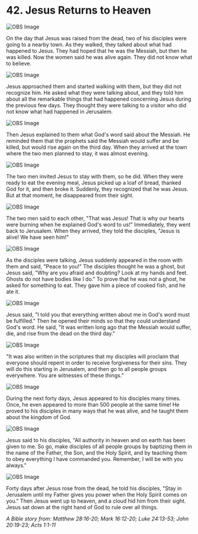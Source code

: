 # 42. Jesus Returns to Heaven

![OBS Image](https://cdn.door43.org/obs/jpg/360px/obs-en-42-01.jpg)

On the day that Jesus was raised from the dead, two of his disciples were going to a nearby town. As they walked, they talked about what had happened to Jesus. They had hoped that he was the Messiah, but then he was killed. Now the women said he was alive again. They did not know what to believe.

![OBS Image](https://cdn.door43.org/obs/jpg/360px/obs-en-42-02.jpg)

Jesus approached them and started walking with them, but they did not recognize him. He asked what they were talking about, and they told him about all the remarkable things that had happened concerning Jesus during the previous few days. They thought they were talking to a visitor who did not know what had happened in Jerusalem.

![OBS Image](https://cdn.door43.org/obs/jpg/360px/obs-en-42-03.jpg)

Then Jesus explained to them what God's word said about the Messiah. He reminded them that the prophets said the Messiah would suffer and be killed, but would rise again on the third day. When they arrived at the town where the two men planned to stay, it was almost evening.

![OBS Image](https://cdn.door43.org/obs/jpg/360px/obs-en-42-04.jpg)

The two men invited Jesus to stay with them, so he did. When they were ready to eat the evening meal, Jesus picked up a loaf of bread, thanked God for it, and then broke it. Suddenly, they recognized that he was Jesus. But at that moment, he disappeared from their sight.

![OBS Image](https://cdn.door43.org/obs/jpg/360px/obs-en-42-05.jpg)

The two men said to each other, "That was Jesus! That is why our hearts were burning when he explained God's word to us!" Immediately, they went back to Jerusalem. When they arrived, they told the disciples, "Jesus is alive! We have seen him!"

![OBS Image](https://cdn.door43.org/obs/jpg/360px/obs-en-42-06.jpg)

As the disciples were talking, Jesus suddenly appeared in the room with them and said, "Peace to you!" The disciples thought he was a ghost, but Jesus said, "Why are you afraid and doubting? Look at my hands and feet. Ghosts do not have bodies like I do." To prove that he was not a ghost, he asked for something to eat. They gave him a piece of cooked fish, and he ate it.

![OBS Image](https://cdn.door43.org/obs/jpg/360px/obs-en-42-07.jpg)

Jesus said, "I told you that everything written about me in God's word must be fulfilled." Then he opened their minds so that they could understand God's word. He said, "It was written long ago that the Messiah would suffer, die, and rise from the dead on the third day."

![OBS Image](https://cdn.door43.org/obs/jpg/360px/obs-en-42-08.jpg)

"It was also written in the scriptures that my disciples will proclaim that everyone should repent in order to receive forgiveness for their sins. They will do this starting in Jerusalem, and then go to all people groups everywhere. You are witnesses of these things."

![OBS Image](https://cdn.door43.org/obs/jpg/360px/obs-en-42-09.jpg)

During the next forty days, Jesus appeared to his disciples many times. Once, he even appeared to more than 500 people at the same time! He proved to his disciples in many ways that he was alive, and he taught them about the kingdom of God.

![OBS Image](https://cdn.door43.org/obs/jpg/360px/obs-en-42-10.jpg)

Jesus said to his disciples, "All authority in heaven and on earth has been given to me. So go, make disciples of all people groups by baptizing them in the name of the Father, the Son, and the Holy Spirit, and by teaching them to obey everything I have commanded you. Remember, I will be with you always."

![OBS Image](https://cdn.door43.org/obs/jpg/360px/obs-en-42-11.jpg)

Forty days after Jesus rose from the dead, he told his disciples, "Stay in Jerusalem until my Father gives you power when the Holy Spirit comes on you." Then Jesus went up to heaven, and a cloud hid him from their sight. Jesus sat down at the right hand of God to rule over all things.

_A Bible story from: Matthew 28:16-20; Mark 16:12-20; Luke 24:13-53; John 20:19-23; Acts 1:1-11_
